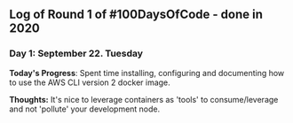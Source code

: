 ## Log of Round 1 of #100DaysOfCode - done in 2020

### Day 1: September 22. Tuesday

**Today's Progress**: Spent time installing, configuring and documenting how to use the AWS CLI version 2 docker image.

**Thoughts:** It's nice to leverage containers as 'tools' to consume/leverage and not 'pollute' your development node.
